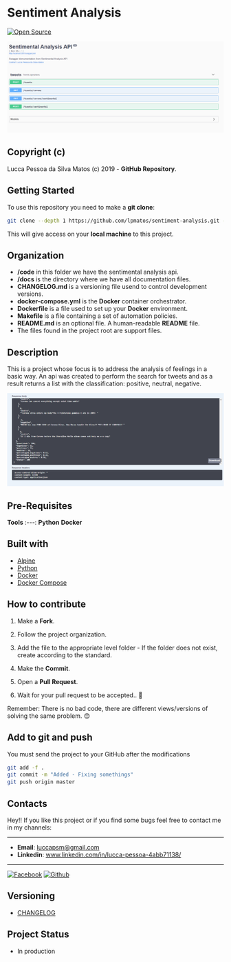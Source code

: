 Sentiment Analysis
============

[![Open Source](https://badges.frapsoft.com/os/v1/open-source.svg?v=102)](https://github.com/lpmatos)

![Alt text](docs/images/ROUTES.png?raw=true "Sentimental Analysis")

## Copyright (c)

Lucca Pessoa da Silva Matos (c) 2019 - **GitHub Repository**.

## Getting Started

To use this repository you need to make a **git clone**:

```bash
git clone --depth 1 https://github.com/lpmatos/sentiment-analysis.git -b master
```

This will give access on your **local machine** to this project.

## Organization

* **/code** in this folder we have the sentimental analysis api.
* **/docs** is the directory where we have all documentation files.
* **CHANGELOG.md** is a versioning file usend to control development versions.
* **docker-compose.yml** is the **Docker** container orchestrator.
* **Dockerfile** is a file used to set up your **Docker** environment.
* **Makefile** is a file containing a set of automation policies.
* **README.md** is an optional file. A human-readable **README** file.
* The files found in the project root are support files.

## Description

This is a project whose focus is to address the analysis of feelings in a basic way. An api was created to perform the search for tweets and as a result returns a list with the classification: positive, neutral, negative.

![Alt text](docs/images/RESULT.png?raw=true "Result Sentimental Analysis")

## Pre-Requisites

**Tools**
:---:
**Python**
**Docker**

## Built with

- [Alpine](https://alpinelinux.org/)
- [Python](https://www.python.org/)
- [Docker](https://docs.docker.com/)
- [Docker Compose](https://docs.docker.com/compose/)

## How to contribute

1. Make a **Fork**.

2. Follow the project organization.

3. Add the file to the appropriate level folder - If the folder does not exist, create according to the standard.

4. Make the **Commit**.

5. Open a **Pull Request**.

6. Wait for your pull request to be accepted.. 🚀

Remember: There is no bad code, there are different views/versions of solving the same problem. 😊

## Add to git and push

You must send the project to your GitHub after the modifications

```bash
git add -f .
git commit -m "Added - Fixing somethings"
git push origin master
```

## Contacts

Hey!! If you like this project or if you find some bugs feel free to contact me in my channels:

---

* **Email**: luccapsm@gmail.com
* **Linkedin**: www.linkedin.com/in/lucca-pessoa-4abb71138/

---

[![Facebook](https://github.frapsoft.com/social/facebook.png)](https://www.facebook.com/lucca.pessoa.9)
[![Github](https://github.frapsoft.com/social/github.png)](https://github.com/lpmatos)

## Versioning

- [CHANGELOG](CHANGELOG.md)

## Project Status

* In production
